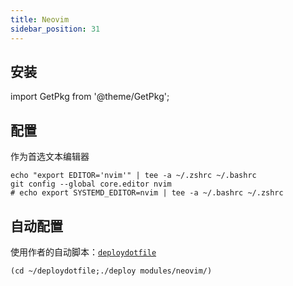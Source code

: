 ```yaml
---
title: Neovim
sidebar_position: 31
---
```


## 安装

import GetPkg from '@theme/GetPkg';

<GetPkg name="neovim" dnf apt scoop pacman />

## 配置

作为首选文本编辑器

```shell
echo "export EDITOR='nvim'" | tee -a ~/.zshrc ~/.bashrc
git config --global core.editor nvim
# echo export SYSTEMD_EDITOR=nvim | tee -a ~/.bashrc ~/.zshrc
```

## 自动配置

使用作者的自动脚本：[`deploydotfile`](/docs/devenv/deploydotfile)

    (cd ~/deploydotfile;./deploy modules/neovim/)

